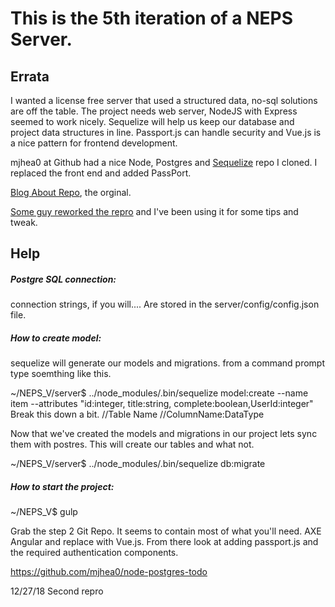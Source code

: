 # This is the  5th iteration of a NEPS Server.

## Errata

I wanted a license free server that used a structured data, no-sql solutions are off the table. The project needs web server, NodeJS with Express seemed to work nicely. Sequelize will help us keep our database and project data structures in line. Passport.js can handle security and Vue.js is a nice pattern for frontend development.  

mjhea0 at Github had a nice Node, Postgres and [Sequelize](http://docs.sequelizejs.com/manual/installation/getting-started.html) repo I cloned. I replaced the front end and added PassPort.

[Blog About Repo](https://mherman.org/blog/node-postgres-sequelize/), the orginal.

[Some guy reworked the repro](https://scotch.io/tutorials/getting-started-with-node-express-and-postgres-using-sequelize#toc-creating-todos) and I've been using it for some tips and tweak.

## Help
##### Postgre SQL connection:
connection strings, if you will.... Are stored in the server/config/config.json file.

##### How to create model:
  sequelize will generate our models and migrations. from a command prompt type soemthing like this.

  ~/NEPS_V/server$ ../node_modules/.bin/sequelize model:create --name item --attributes "id:integer, title:string, complete:boolean,UserId:integer"
  Break this down a bit.                       //Table Name            //ColumnName:DataType

  Now that we've created the models and migrations in our project lets sync them with postres. This will create our tables and what not.

  ~/NEPS_V/server$ ../node_modules/.bin/sequelize db:migrate

##### How to start the project:
  ~/NEPS_V$ gulp


Grab the step 2 Git Repo. It seems to contain most of what you'll need. AXE Angular and replace with Vue.js.
From there look at adding passport.js and the required authentication components.

https://github.com/mjhea0/node-postgres-todo

12/27/18
Second repro
